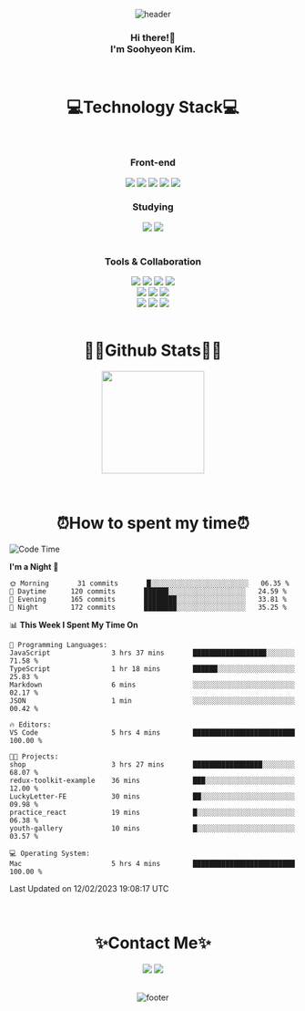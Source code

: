 <div align="center">
  
![header](https://capsule-render.vercel.app/api?type=waving&color=gradient&height=220&section=header&text=Soohyeon%20Kim&fontAlign=69&fontAlignY=40&fontSize=67&fontColor=eeeeee)
</div>

<div align="center">
  <h3>Hi there!👋<br>
 I'm Soohyeon Kim.<br>
  </h3>
</div>
&nbsp;
&nbsp;

<div align="center">
<h1>💻Technology Stack💻</h1>
<br/>

 <h3>Front-end</h3>
<img src="https://img.shields.io/badge/HTML-E34F26?style=flat-square&logo=HTML5&logoColor=white"/>                          <!-- HTML -->
<img src="https://img.shields.io/badge/CSS-1572B6?style=flat-square&logo=CSS3&logoColor=white"/>                            <!-- CSS -->
<img src="https://img.shields.io/badge/JavaScript-F7E018?style=flat-square&logo=JavaScript&logoColor=white"/>     <!-- JavaScript -->
<img src="https://img.shields.io/badge/React-61DAFB?style=flat-square&logo=React&logoColor=white"/>               <!-- React -->
<img src="https://img.shields.io/badge/styled components-DB7093?style=flat-square&logo=Styled-components&logoColor=white"/> <!-- styled components -->
  
<!-- <img src="https://img.shields.io/badge/Redux-764ABC?style=flat-square&logo=Redux&logoColor=white"/> -->      <!-- Redux -->
<!-- <img src="https://img.shields.io/badge/Vue.js-4FC08D?style=flat-square&logo=Vue.js&logoColor=white"/> -->    <!-- Vue.js -->

<br/>
  
<h3>Studying</h3>
<img src="https://img.shields.io/badge/TypeScript-3178C6?style=flat-square&logo=TypeScript&logoColor=white"/>      <!-- TypeScript -->
<img src="https://img.shields.io/badge/Redux Toolkit-764ABC?style=flat-square&logo=Redux&logoColor=white"/>        <!-- Redux Toolkit -->

<br/>
<br/>
  
<h3>Tools & Collaboration</h3>
<img src="https://img.shields.io/badge/Git-F05032?style=flat-square&logo=Git&logoColor=white"/>                      <!-- Git -->
<img src="https://img.shields.io/badge/GitHub-181717?style=flat-square&logo=GitHub&logoColor=white"/>                <!-- GitHub -->
<img src="https://img.shields.io/badge/GitLab-FC6D26?style=flat-square&logo=GitLab&logoColor=white"/>                <!-- GitHub -->
<img src="https://img.shields.io/badge/Figma-F24E1E?style=flat-square&logo=Figma&logoColor=white"/> <br/>            <!-- Figma -->
<img src="https://img.shields.io/badge/Visual Studio Code-007ACC?style=flat-square&logo=Visual Studio Code&logoColor=white"/> <!-- VSC -->
<img src="https://img.shields.io/badge/IntelliJ-000000?style=flat-square&logo=IntelliJ IDEA&logoColor=white"/>       <!-- IntelliJ -->
<img src="https://img.shields.io/badge/Eclipse-2C2255?style=flat-square&logo=Eclipse IDE&logoColor=white"/> <br/>    <!-- Eclipse -->
<img src="https://img.shields.io/badge/Notion-000000?style=flat-square&logo=Notion&logoColor=white"/>                <!-- Notion -->
<img src="https://img.shields.io/badge/Jira-0052CC?style=flat-square&logo=Jira Software&logoColor=white"/>           <!-- Jira -->
<img src="https://img.shields.io/badge/Confluence-172B4D?style=flat-square&logo=confluence&logoColor=white"/>        <!-- Confluence -->

<br/>
<br/>

</div>
  
<h1 align="center">✍🏼Github Stats✍🏼 </h1>

<div align="center">
  
 <a href="https://github.com/bellnoona">
  <img height="180" align="center" src="https://github-readme-stats-sigma-five.vercel.app/api?username=bellnoona&show_icons=true&theme=material-palenight" />
  </a>
  
</div>

&nbsp;
&nbsp;

<h1 align="center">⏰How to spent my time⏰ </h1>
  
<!--START_SECTION:waka-->
![Code Time](http://img.shields.io/badge/Code%20Time-348%20hrs%2025%20mins-blue)

**I'm a Night 🦉** 

```text
🌞 Morning       31 commits       █░░░░░░░░░░░░░░░░░░░░░░░░   06.35 % 
🌆 Daytime      120 commits       ██████░░░░░░░░░░░░░░░░░░░   24.59 % 
🌃 Evening      165 commits       ████████░░░░░░░░░░░░░░░░░   33.81 % 
🌙 Night        172 commits       ████████░░░░░░░░░░░░░░░░░   35.25 % 

```


📊 **This Week I Spent My Time On** 

```text
💬 Programming Languages: 
JavaScript               3 hrs 37 mins       ██████████████████░░░░░░░   71.58 % 
TypeScript               1 hr 18 mins        ██████░░░░░░░░░░░░░░░░░░░   25.83 % 
Markdown                 6 mins              ░░░░░░░░░░░░░░░░░░░░░░░░░   02.17 % 
JSON                     1 min               ░░░░░░░░░░░░░░░░░░░░░░░░░   00.42 % 

🔥 Editors: 
VS Code                  5 hrs 4 mins        █████████████████████████   100.00 % 

🐱‍💻 Projects: 
shop                     3 hrs 27 mins       █████████████████░░░░░░░░   68.07 % 
redux-toolkit-example    36 mins             ███░░░░░░░░░░░░░░░░░░░░░░   12.00 % 
LuckyLetter-FE           30 mins             ██░░░░░░░░░░░░░░░░░░░░░░░   09.98 % 
practice_react           19 mins             █░░░░░░░░░░░░░░░░░░░░░░░░   06.38 % 
youth-gallery            10 mins             █░░░░░░░░░░░░░░░░░░░░░░░░   03.57 % 

💻 Operating System: 
Mac                      5 hrs 4 mins        █████████████████████████   100.00 % 

```


 Last Updated on 12/02/2023 19:08:17 UTC
<!--END_SECTION:waka-->

&nbsp;
&nbsp;

<h1 align="center">✨Contact Me✨</h1>
<div align="center">
<a href="https://velog.io/@tngusglaso"><img src="https://img.shields.io/badge/Tech Blog-20C997?style=flat-square&logo=Vimeo&logoColor=white"/></a> <!-- Velog -->
<a href="mailto:tngusglaso@gmail.com"><img src="https://img.shields.io/badge/Gmail-EA4335?style=flat-square&logo=Gmail&logoColor=white"/></a>      <!-- Gmail -->
</div>
&nbsp;

<div align="center">
  
![footer](https://capsule-render.vercel.app/api?section=footer&type=waving&color=gradient&height=150)
<!-- ![footer](https://capsule-render.vercel.app/api?section=footer&type=slice&height=170&color=gradient) -->
</div>



